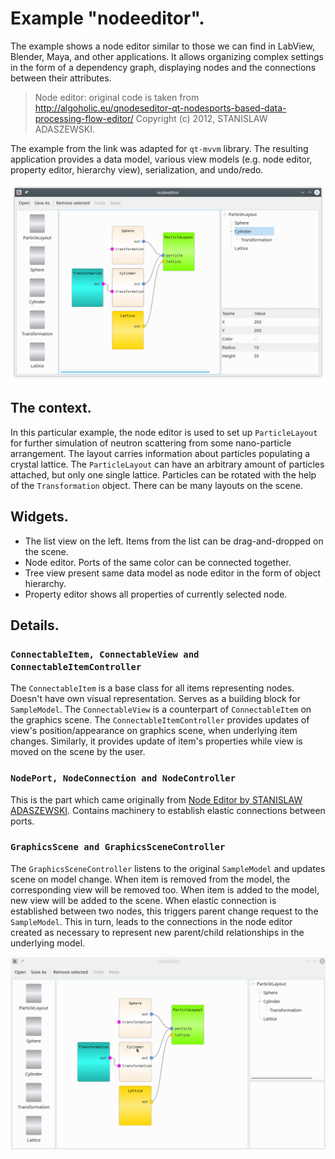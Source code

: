 # Example "nodeeditor".

The example shows a node editor similar to those we can find in LabView,
Blender, Maya, and other applications. It allows organizing complex settings in
the form of a dependency graph, displaying nodes and the connections between
their attributes.

> Node editor: original code is taken from
> http://algoholic.eu/qnodeseditor-qt-nodesports-based-data-processing-flow-editor/
> Copyright (c) 2012, STANISLAW ADASZEWSKI.

The example from the link was adapted for `qt-mvvm` library. The resulting
application provides a data model, various view models (e.g. node editor,
property editor, hierarchy view), serialization, and undo/redo.

![plotgraphs](../../doc/assets/nodeeditor.png)

## The context.

In this particular example, the node editor is used to set up `ParticleLayout`
for further simulation of neutron scattering from some nano-particle arrangement.
The layout carries information about particles populating a crystal lattice.
The `ParticleLayout` can have an arbitrary amount of particles attached, but
only one single lattice. Particles can be rotated with the help of the
`Transformation` object. There can be many layouts on the scene.

## Widgets.

- The list view on the left. Items from the list can be drag-and-dropped on the scene.
- Node editor. Ports of the same color can be connected together.
- Tree view present same data model as node editor in the form of object hierarchy.
- Property editor shows all properties of currently selected node.

## Details.

### `ConnectableItem, ConnectableView and ConnectableItemController`

The `ConnectableItem` is a base class for all items representing nodes. Doesn't
have own visual representation. Serves as a building block for `SampleModel`. The
`ConnectableView` is a counterpart of `ConnectableItem` on the graphics scene.
The `ConnectableItemController` provides updates of view's position/appearance on
graphics scene, when underlying item changes. Similarly, it provides update of
item's properties while view is moved on the scene by the user.

### `NodePort, NodeConnection and NodeController`

This is the part which came originally from [Node Editor by STANISLAW ADASZEWSKI](http://algoholic.eu/qnodeseditor-qt-nodesports-based-data-processing-flow-editor).
Contains machinery to establish elastic connections between ports.

### `GraphicsScene and GraphicsSceneController`

The `GraphicsSceneController` listens to the original `SampleModel` 
and updates scene on model change. When item is removed from the model, the corresponding view will be removed too. When item is added to the model, 
new view will be added to the scene.
When elastic connection is established between two nodes, this triggers parent change request to the `SampleModel`. This in turn, leads to the
connections in the node editor created as necessary to represent new parent/child relationships in the underlying model.

![plotgraphs](../../doc/assets/nodeeditor.gif)

